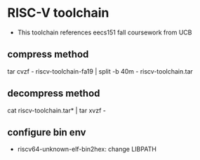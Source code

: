 # RISC-V toolchain
 - This toolchain references eecs151 fall coursework from UCB

## compress method
tar cvzf - riscv-toolchain-fa19 | split -b 40m - riscv-toolchain.tar

## decompress method
cat riscv-toolchain.tar* | tar xvzf -

## configure bin env
 - riscv64-unknown-elf-bin2hex: change LIBPATH
